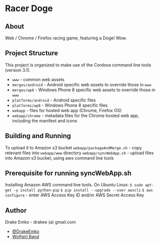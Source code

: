 # Racer Doge

## About
Web / Chrome / Firefox racing game, featuring a Doge! Wow.

## Project Structure
This project is organized to make use of the Cordova command line tools (version 3.1).
* `www`					- common web assets
* `merges/android`		- Android specific web assets to override those in `www`
* `merges/wp8`			- Windows Phone 8 specific web assets to override those in `www`
* `platforms/android`	- Android specific files
* `platforms/wp8`		- Windows Phone 8 specific files
* `webapp`				- files for hosted web app (Chrome, Firefox OS)
* `webapp/chrome`		- metadata files for the Chrome hosted web app, including the manifest and icons

## Building and Running
To upload it to Amazon s3 bucket
`webapp/packageAndMerge.sh`		- copy relevant files into `webapp/www` directory
`webapp/syncWebApp.sh`			- upload files into Amazon s3 bucket, using aws command line tools

## Prerequisite for running syncWebApp.sh
Installing Amazon AWS command line tools. On Ubuntu Linux:
`$ sudo apt-get -y install python-pip`
`$ pip install --upgrade --user awscli`
`$ aws configure`				- enter AWS Access Key ID and/or AWS Secret Access Key 

## Author
Drake Emko - drakee (a) gmail.com
* [@DrakeEmko](https://twitter.com/DrakeEmko)
* [Wolfgirl Band](http://wolfgirl.bandcamp.com/)
